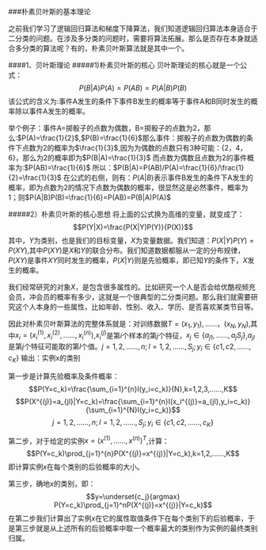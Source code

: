 ###朴素贝叶斯的基本理论

之前我们学习了逻辑回归算法和梯度下降算法，我们知道逻辑回归算法本身适合于二分类的问题。在涉及多分类的问题时，需要将算法拓展。那么是否存在本身就适合多分类的算法呢？有的，朴素贝叶斯算法就是其中一个。

####1、贝叶斯理论
#####1)朴素贝叶斯的核心
贝叶斯理论的核心就是一个公式：
$$P(B|A)P(A)=P(AB)=P(A|B)P(B)$$
该公式的含义为:事件A发生的条件下事件B发生的概率等于事件A和B同时发生的概率除以事件A发生的概率。

举个例子：事件A=掷骰子的点数为偶数，B=掷骰子的点数为2，那么:$P(A)=\frac{1}{2}$,$P(B)=\frac{1}{6}$那么事件：掷骰子的点数为偶数的条件下点数为2的概率为$\frac{1}{3}$,因为为偶数的点数只有3种可能：{2，4，6}，那么为2的概率即为$P(B|A)=\frac{1}{3}$
而点数为偶数且点数为2的事件概率为:$P(AB)=\frac{1}{6}$
所以：$P(B|A)=P(AB)/P(A)=\frac{1}{6}/\frac{1}{2}=\frac{1}{3}$
在公式的右侧，则有：$P(A|B)$表示事件B发生的条件下A发生的概率，即为点数为2的情况下点数为偶数的概率，很显然这是必然事件，概率为1；则$P(A|B)P(B)=\frac{1}{6}=P(AB)=P(B|A)P(A)$


#####2）朴素贝叶斯的核心思想
将上面的公式换为高维的变量，就变成了：
$$P(Y|X)=\frac{P(X|Y)P(Y)}{P(X)}$$
其中，$Y$为类别，也是我们的目标变量，$X$为变量数据。我们知道：$P(X|Y)P(Y)=P(XY)$,其中$P(XY)$是$X$和$Y$的联合分布。我们知道数据都服从一定的分布规律，$P(XY)$是事件$X Y$同时发生的概率，$P(X|Y)$则是先验概率，即已知$Y$的条件下，$X$发生的概率。

我们经常研究的对象$X$，是包含很多属性的。比如研究一个人是否会给优酷视频充会员，冲会员的概率有多少，这就是一个很典型的二分类问题。那么我们就需要研究这个人本身的一些属性，比如年龄、性别、收入、学历、是否喜欢某类节目等。

因此对朴素贝叶斯算法的完整体系就是：对训练数据$T={(x_1,y_1),......，(x_N,y_N)}$,其中$x_i=(x_i^{(1)},x_i^{(2)},......,x_i^{(n)})$,$x_i^{(j)}$是第$i$个样本的第$j$个特征，$x_j \in \{a_j{_1},......,a_jS{_j}\}$,$a_j{_l}$是第$j$个特征可能取的第$l$个值。$j=1,2,......,n;l=1,2,......,S_j;y_i \in\{c1,c2,......,c_K\}$
输出：实例x的类别

第一步是计算先验概率及条件概率：
$$P(Y=c_k)=\frac{\sum_{i=1}^{n}I(y_i=c_k)}{N},k=1,2,3,......,K$$
$$P(X^{(j)}=a_{jl}|Y=c_k)=\frac{\sum_{i=1}^{n}I(x_i^{(j)}=a_{jl},y_i=c_k)}{\sum_{i=1}^{N}I(y_i=c_k)}$$
$$j=1,2,......,n;l=1,2,......,S_j;y_i \in\{c1,c2,......,c_K\}$$

第二步，对于给定的实例$x=(x^{(1)},......,x^{(n)})^T$,计算：
$$P(Y=c_k)\prod_{j=1}^{n}P(X^{(j)}=x^{(j)}|Y=c_k),k=1,2,......,K$$
即计算实例$x$在每个类别的后验概率的大小。

第三步，确地$x$的类别，即：
$$y=\underset{c_j}{argmax} P(Y=c_k)\prod_{j=1}^nP(X^{(j)}=x^{(j)}|Y=c_k)$$
在第二步我们计算出了实例$x$在它的属性取值条件下在每个类别下的后验概率，于是第三步就是从上述所有的后验概率中取一个概率最大的类别作为实例的最终类别归属。
